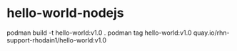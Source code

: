 # hello-world-nodejs
podman build -t hello-world:v1.0 .
podman tag hello-world:v1.0 quay.io/rhn-support-rhodain1/hello-world:v1.0
